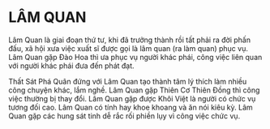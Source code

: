 # LÂM QUAN

Lâm Quan là giai đoạn thứ tư, khi đã trưởng thành rồi tất phải ra đời phấn đấu, xã hội xưa việc xuất sĩ được gọi là lâm quan (ra làm quan) phục vụ. Lâm Quan gặp Đào Hoa thì ưa phục vụ người khác phái, công việc liên quan với người khác phái đưa đến phát đạt.

Thất Sát Phá Quân đứng với Lâm Quan tạo thành tâm lý thích làm nhiều công chuyện khác, lắm nghề. Lâm Quan gặp Thiên Cơ Thiên Đồng thì công việc thường bị thay đổi. Lâm Quan gặp được Khôi Việt là người có chức vụ tương đối cao. Lâm Quan có tính hay khoe khoang và ăn nói kiêu kỳ. Lâm Quan gặp các hung sát tinh dễ rắc rối phiền lụy vì công việc chức vụ.